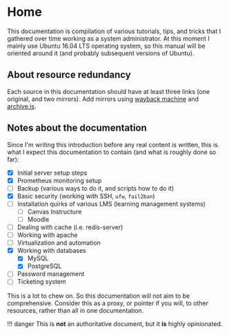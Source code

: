 # Home

This documentation is compilation of various tutorials, tips, and tricks that I gathered over time working as a system administrator. At this moment I mainly use Ubuntu 16.04 LTS operating system, so this manual will be oriented around it (and probably subsequent versions of Ubuntu).

## About resource redundancy

Each source in this documentation should have at least three links (one original, and two mirrors). Add mirrors using [wayback machine](https://web.archive.org/) and [archive.is](http://archive.is/).

## Notes about the documentation

Since I'm writing this introduction before any real content is written, this is what I expect this documentation to contain (and what is roughly done so far):

* [x] Initial server setup steps
* [x] Prometheus monitoring setup
* [ ] Backup (various ways to do it, and scripts how to do it)
* [x] Basic security (working with SSH, `ufw`, `fail2ban`)
* [ ] Installation quirks of various LMS (learning management systems)
    * [ ] Canvas Instructure
    * [ ] Moodle
* [ ] Dealing with cache (i.e. redis-server)
* [ ] Working with apache
* [ ] Virtualization and automation
* [x] Working with databases
    * [x] MySQL
    * [x] PostgreSQL
* [ ] Password management
* [ ] Ticketing system

This is a lot to chew on. So this documentation will not aim to be comprehensive. Consider this as a proxy, or pointer if you will, to other resources, rather than all in one documentation.

!!! danger
    This is **not** an authoritative document, but it **is** highly opinionated.
